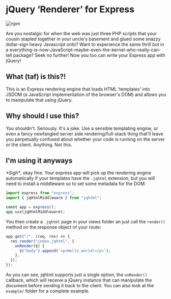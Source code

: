 # jQuery ‘Renderer’ for Express

![npm](https://img.shields.io/npm/v/jqhtml)

Are you nostalgic for when the web was just three PHP scripts that your cousin
stapled together in your uncle's basement and glued some snazzy dollar-sign
heavy Javascript onto? Want to experience the same thrill but in a
everything-is-now-JavaScript-maybe-even-the-kernel-who-really-can-tell
package? Seek no further! Now you too can write your Express app with jQuery!

## What (taf) is this?!

This is an Express rendering engine that loads HTML ‘templates’
into JSDOM (a JavaScript implementation of the browser's DOM) and allows
you to manipulate that using jQuery.

## Why should I use this?

You shouldn't. Seriously. It's a joke. Use a sensible templating engine, or 
even a fancy newfangled server side rendering/full-stack thing
that'll leave you perpetually confused about whether your code is running
on the server or the client. Anything. Not this.

## I'm using it anyways

_\*Sigh\*_, okay fine. Your express app will pick up the rendering engine automatically if
your templates have the `.jqhtml` extension, but you will need to install a middleware so
to set some metadata for the DOM:

```js
import express from "express";
import { jqHtmlMiddleware } from "jqhtml";

const app = express();
app.use(jqHtmlMiddleware);
```

You then create a `.jqhtml` page in your views folder an just call the `render()` method on the
response object of your route: 

```js
app.get("/", (req, res) => {
  res.render("index.jqhtml", {
    onRender($) {
      $("body").append(`<p>Hello world!</p>`);
    },
  });
});
```

As you can see, jqhtml supports just a single option, the `onRender()` callback, which will receive
a jQuery instance that can manipulate the document before sending it back to the client. You can also
look at the `example/` folder for a complete example.

